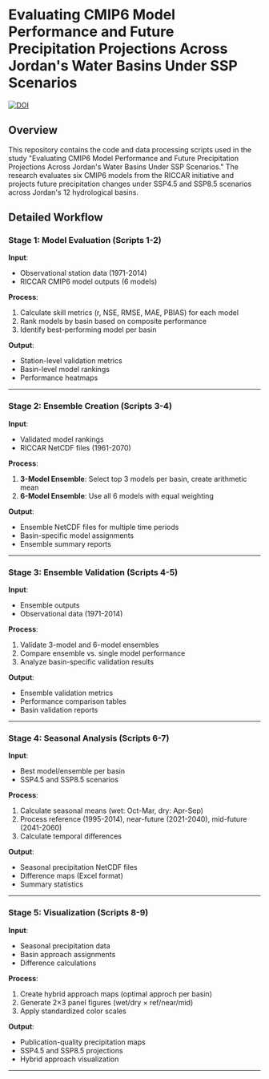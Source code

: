 # Evaluating CMIP6 Model Performance and Future Precipitation Projections Across Jordan's Water Basins Under SSP Scenarios

[![DOI](https://zenodo.org/badge/DOI/10.5281/zenodo.XXXXXXX.svg)](https://doi.org/10.5281/zenodo.XXXXXXX)

## Overview

This repository contains the code and data processing scripts used in the study "Evaluating CMIP6 Model Performance and Future Precipitation Projections Across Jordan's Water Basins Under SSP Scenarios." The research evaluates six CMIP6 models from the RICCAR initiative and projects future precipitation changes under SSP4.5 and SSP8.5 scenarios across Jordan's 12 hydrological basins.


## Detailed Workflow

### Stage 1: Model Evaluation (Scripts 1-2)
**Input**: 
- Observational station data (1971-2014)
- RICCAR CMIP6 model outputs (6 models)

**Process**:
1. Calculate skill metrics (r, NSE, RMSE, MAE, PBIAS) for each model
2. Rank models by basin based on composite performance
3. Identify best-performing model per basin

**Output**:
- Station-level validation metrics
- Basin-level model rankings
- Performance heatmaps

---

### Stage 2: Ensemble Creation (Scripts 3-4)
**Input**: 
- Validated model rankings
- RICCAR NetCDF files (1961-2070)

**Process**:
1. **3-Model Ensemble**: Select top 3 models per basin, create arithmetic mean
2. **6-Model Ensemble**: Use all 6 models with equal weighting

**Output**:
- Ensemble NetCDF files for multiple time periods
- Basin-specific model assignments
- Ensemble summary reports

---

### Stage 3: Ensemble Validation (Scripts 4-5)
**Input**: 
- Ensemble outputs
- Observational data (1971-2014)

**Process**:
1. Validate 3-model and 6-model ensembles
2. Compare ensemble vs. single model performance
3. Analyze basin-specific validation results

**Output**:
- Ensemble validation metrics
- Performance comparison tables
- Basin validation reports

---

### Stage 4: Seasonal Analysis (Scripts 6-7)
**Input**: 
- Best model/ensemble per basin
- SSP4.5 and SSP8.5 scenarios

**Process**:
1. Calculate seasonal means (wet: Oct-Mar, dry: Apr-Sep)
2. Process reference (1995-2014), near-future (2021-2040), mid-future (2041-2060)
3. Calculate temporal differences

**Output**:
- Seasonal precipitation NetCDF files
- Difference maps (Excel format)
- Summary statistics

---

### Stage 5: Visualization (Scripts 8-9)
**Input**: 
- Seasonal precipitation data
- Basin approach assignments
- Difference calculations

**Process**:
1. Create hybrid approach maps (optimal approch per basin)
2. Generate 2×3 panel figures (wet/dry × ref/near/mid)
3. Apply standardized color scales

**Output**:
- Publication-quality precipitation maps
- SSP4.5 and SSP8.5 projections
- Hybrid approach visualization

---


